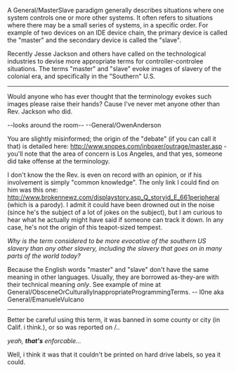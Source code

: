 A General/MasterSlave paradigm generally describes situations where one system controls one or more other systems. It often refers to situations where there may be a small series of systems, in a specific order. For example of two devices on an IDE device chain, the primary device is called the "master" and the secondary device is called the "slave". 

Recently Jesse Jackson and others have called on the technological industries to devise more appropriate terms for controller-controlee situations. The terms "master" and "slave" evoke images of slavery of the colonial era, and specifically in the "Southern" U.S.

----

Would anyone who has ever thought that the terminology evokes such images please raise their hands? Cause I've never met anyone other than Rev. Jackson who did.

--looks around the room--
--General/OwenAnderson

You are slightly misinformed; the origin of the "debate" (if you can call it that) is detailed here: http://www.snopes.com/inboxer/outrage/master.asp - you'll note that the area of concern is Los Angeles, and that yes, someone did take offense at the terminology.

I don't know the the Rev. is even on record with an opinion, or if his involvement is simply "common knowledge".  The only link I could find on him was this one: http://www.brokennewz.com/displaystory.asp_Q_storyid_E_661peripheral (which is a parody).  I admit it could have been drowned out in the noise (since he's the subject of a lot of jokes on the subject), but I am curious to hear what he actually might have said if someone can track it down.  In any case, he's not the origin of this teapot-sized tempest.

*Why is the term considered to be more evocative of the southern US slavery than any other slavery, including the slavery that goes on in many parts of the world today?*

Because the English words "master" and "slave" don't have the same meaning in other languages. Usually, they are borrowed as-they-are with their technical meaning *only*. See example of mine at General/ObsceneOrCulturallyInappropriateProgrammingTerms. -- l0ne aka General/EmanueleVulcano

----

Better be careful using this term, it was banned in some county or city (in Calif. i think.), or so was reported on /..

*yeah, **that's** enforcable...*

Well, i think it was that it couldn't be printed on hard drive labels, so yea it could.
